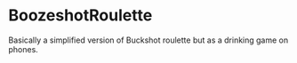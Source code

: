 # BoozeshotRoulette
Basically a simplified version of Buckshot roulette but as a drinking game on phones.
